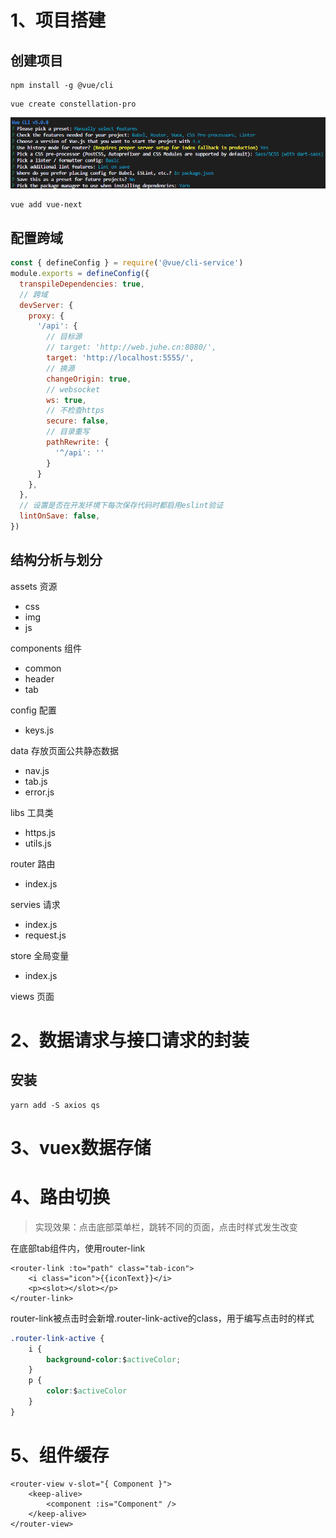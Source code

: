 # 1、项目搭建

## 创建项目

```VUE
npm install -g @vue/cli
```

```VUE
vue create constellation-pro
```

![image-20221010145701100](assets/image-20221010145701100.png)

```vue
vue add vue-next
```



## 配置跨域

```vue.config.js
const { defineConfig } = require('@vue/cli-service')
module.exports = defineConfig({
  transpileDependencies: true,
  // 跨域
  devServer: {
    proxy: {
      '/api': {
        // 目标源
        // target: 'http://web.juhe.cn:8080/',
        target: 'http://localhost:5555/',
        // 换源
        changeOrigin: true,
        // websocket
        ws: true,
        // 不检查https
        secure: false,
        // 目录重写
        pathRewrite: {
          '^/api': ''
        }
      }
    },
  },
  // 设置是否在开发环境下每次保存代码时都启用eslint验证
  lintOnSave: false,
})
```



## 结构分析与划分

assets 资源

- css
- img
- js

components 组件

- common
- header
- tab

config 配置

- keys.js

data 存放页面公共静态数据

- nav.js
- tab.js
- error.js

libs 工具类

- https.js
- utils.js

router 路由

- index.js

servies 请求

- index.js
- request.js

store 全局变量

- index.js

views 页面



# 2、数据请求与接口请求的封装

## 安装

```
yarn add -S axios qs
```



# 3、vuex数据存储





# 4、路由切换

> 实现效果：点击底部菜单栏，跳转不同的页面，点击时样式发生改变

在底部tab组件内，使用router-link

```
<router-link :to="path" class="tab-icon">
    <i class="icon">{{iconText}}</i>
    <p><slot></slot></p>
</router-link>
```

router-link被点击时会新增.router-link-active的class，用于编写点击时的样式

```CSS
.router-link-active {
    i {
        background-color:$activeColor;
    }
    p {
        color:$activeColor
    }
}
```



# 5、组件缓存

```
<router-view v-slot="{ Component }">
    <keep-alive>
    	<component :is="Component" />
    </keep-alive>
</router-view>
```

